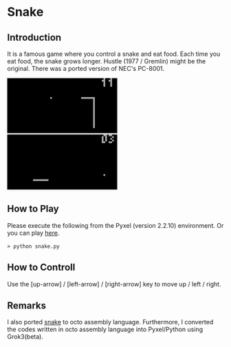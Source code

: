 # Snake 

## Introduction

It is a famous game where you control a snake and eat food. 
Each time you eat food, the snake grows longer. 
Hustle (1977 / Gremlin) might be the original. 
There was a ported version of NEC's PC-8001.

![](https://github.com/jay-kumogata/RetroGames/blob/main/pyxel/snake/screenshots/snake01.gif)
![](https://github.com/jay-kumogata/RetroGames/blob/main/pyxel/snake/screenshots/snake02.gif)

## How to Play

Please execute the following from the Pyxel (version 2.2.10) environment.
Or you can play [here](https://kitao.github.io/pyxel/wasm/launcher/?run=jay-kumogata.RetroGames.pyxel.snake.snake).

	> python snake.py

## How to Controll

Use the [up-arrow] / [left-arrow] / [right-arrow] key to move up / left / right.  

## Remarks

I also ported [snake](https://github.com/massung/CHIP-8/blob/master/games/sources/snake.c8) to octo assembly language. 
Furthermore, I converted the codes written in octo assembly language into Pyxel/Python using Grok3(beta).
